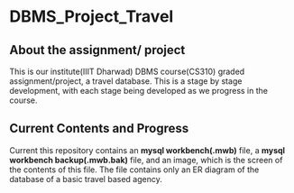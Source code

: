 # DBMS_Project_Travel

## About the assignment/ project
This is our institute(IIIT Dharwad) DBMS course(CS310) graded assignment/project, a travel database. This is a stage by  stage development, with each stage being developed as we progress in the course.
## Current Contents and Progress
Current this repository contains an **mysql workbench(.mwb)** file, a **mysql workbench backup(.mwb.bak)** file, and an image, which is the screen of the contents of this file. The file contains only an ER diagram of the database of a basic travel based agency. 
